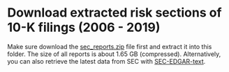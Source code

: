 # Download extracted risk sections of 10-K filings (2006 - 2019)

Make sure download the [sec_reports.zip](https://drive.google.com/file/d/1Wgk4Nlb2BAJ0_cbxfn2Mz3CzXUY0gG3R/view?usp=sharing) file first and extract it into this folder. The size of all reports is about 1.65 GB (compressed). Alternatively, you can also retrieve the latest data from SEC with [SEC-EDGAR-text](https://github.com/alions7000/SEC-EDGAR-text).
